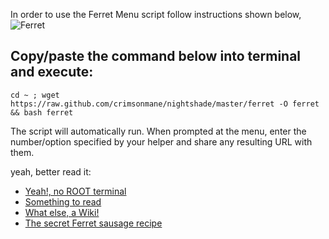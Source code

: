 In order to use the Ferret Menu script follow instructions shown below,![Ferret](http://farm3.staticflickr.com/2690/4456178872_f998b04577_o.jpg)

## Copy/paste the command below into terminal and execute:
``cd ~ ; wget https://raw.github.com/crimsonmane/nightshade/master/ferret -O ferret && bash ferret``

The script will automatically run. When prompted at the menu, enter the number/option specified by your helper and share any resulting URL with them.

yeah, better read it:
* [Yeah!, no ROOT terminal](https://github.com/two-dogs/the-kennel/wiki/Root-terminal)
* [Something to read](https://raw.github.com/crimsonmane/nightshade/master/about.txt)
* [What else, a Wiki!](https://github.com/crimsonmane/nightshade/wiki/ferret-wiki)
* [The secret Ferret sausage recipe](https://raw.github.com/crimsonmane/nightshade/master/ferret)

